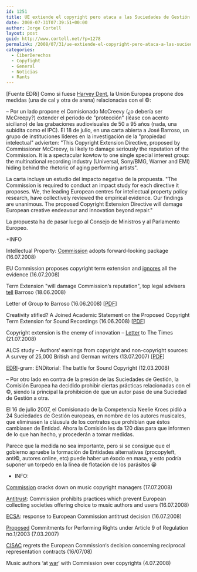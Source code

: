 ```yaml
---
id: 1251
title: UE extiende el copyright pero ataca a las Suciedades de Gestión
date: 2008-07-31T07:39:51+00:00
author: Jorge Cortell
layout: post
guid: http://www.cortell.net/?p=1278
permalink: /2008/07/31/ue-extiende-el-copyright-pero-ataca-a-las-suciedades-de-gestion/
categories:
  - CiberDerechos
  - Copyfight
  - General
  - Noticias
  - Rants
---
```

[Fuente EDRi] Como si fuese <a title="Dos Caras" href="http://es.wikipedia.org/wiki/Dos_Caras" target="_blank">Harvey Dent</a>, la Unión Europea propone dos medidas (una de cal y otra de arena) relacionadas con el ©:

– Por un lado propone el Comisionado McCreevy (¿o debería ser McCreepy?) extender el periodo de "protección" (léase con acento siciliano) de las grabaciones audiovisuales de 50 a 95 años (nada, una subidita como el IPC). El 18 de julio, en una carta abierta a José Barroso, un grupo de instituciones líderes en la investigación de la "propiedad intelectual" advierten: "This Copyright Extension Directive, proposed by Commissioner McCreevy, is likely to damage seriously the reputation of the Commission. It is a spectacular kowtow to one single special interest group: the multinational recording industry (Universal, Sony/BMG, Warner and EMI) hiding behind the rhetoric of aging performing artists".
  
La carta incluye un estudio del impacto negativo de la propuesta. "The Commission is required to conduct an impact study for each directive it proposes. We, the leading European centres for intellectual property policy research, have collectively reviewed the empirical evidence. Our findings are unanimous. The proposed Copyright Extension Directive will damage European creative endeavour and innovation beyond repair."

La propuesta ha de pasar luego al Consejo de Ministros y al Parlamento Europeo.

+INFO
  
Intellectual Property: <a title="Nota prensa oficial" href="http://europa.eu/rapid/pressReleasesAction.do?reference=IP/08/1156&format=HTML&aged=0&language=EN&guiLanguage=fr" target="_blank">Commission</a> adopts forward-looking package (16.07.2008)
  
EU Commission proposes copyright term extension and <a title="SoundCopyright" href="http://www.soundcopyright.eu/blog/eu-commission-proposes-copyright-term-extension-and-ignores-all-evidence" target="_blank">ignores</a> all the evidence (16.07.2008)
  
Term Extension "will damage Commission‘s reputation", top legal advisers <a title="SoundCopyright" href="http://www.soundcopyright.eu/blog/term-extension-will-damage-commissions-reputation-top-legal-advisers-tell-barroso" target="_blank">tell</a> Barroso (18.06.2008)
  
Letter of Group to Barroso (16.06.2008) [<a title="OpenRightsGroup" href="http://www.openrightsgroup.org/wp-content/uploads/sound-recordings-barroso.pdf" target="_blank">PDF</a>]
  
Creativity stifled? A Joined Academic Statement on the Proposed Copyright Term Extension for Sound Recordings (16.06.2008) [<a title="CIPPM" href="http://www.cippm.org.uk/images/Bournemouth%20Statement.pdf" target="_blank">PDF</a>]
  
Copyright extension is the enemy of innovation – <a title="Timesonline" href="http://www.timesonline.co.uk/tol/comment/letters/article4374115.ece" target="_blank">Letter</a> to The Times (21.07.2008)
  
ALCS study – Authors‘ earnings from copyright and non-copyright sources: A survey of 25,000 British and German writers (13.07.2007) [<a title="PDF" href="http://www.cippm.org.uk/publications/alcs/ACLS%20Full%20report.pdf" target="_blank">PDF</a>]
  
<a title="EDRI" href="http://www.edri.org/edrigram/number6.5/battle-sound-copyright" target="_blank">EDRI</a>-gram: ENDitorial: The battle for Sound Copyright (12.03.2008)

– Por otro lado en contra de la presión de las Suciedades de Gestión, la Comisión Europea ha decidido prohibir ciertas prácticas relacionadas con el ©, siendo la principal la prohibición de que un autor pase de una Suciedad de Gestión a otra.

El 16 de julio 2007, el Comisionado de la Competencia Neelie Kroes pidió a 24 Suciedades de Gestión europeas, en nombre de los autores musicales, que eliminasen la cláusula de los contratos que prohibían que éstos cambiasen de Entidad. Ahora la Comisión les da 120 días para que informen de lo que han hecho, y procederán a tomar medidas.

Parece que la medida no sea importante, pero si se consigue que el gobierno apruebe la formación de Entidades alternativas (procopyleft, anti©, autores online, etc) puede haber un éxodo en masa, y esto podría suponer un torpedo en la línea de flotación de los parásitos 😀

+ INFO:

<a title="Euractiv" href="http://www.euractiv.com/en/infosociety/commission-cracks-music-copyright-managers/article-174307?Ref=RSS" target="_blank">Commission</a> cracks down on music copyright managers (17.07.2008)
  
<a title="EU" href="http://europa.eu/rapid/pressReleasesAction.do?reference=IP/08/1165&format=HTML&aged=0&language=EN&guiLanguage=en" target="_blank">Antitrust</a>: Commission prohibits practices which prevent European collecting societies offering choice to music authors and users (16.07.2008)
  
<a title="ECSA" href="http://www.britishacademy.com/public-news/ecsa-press-release-in-response-to-ec-antitrust-decision.html" target="_blank">ECSA</a>: response to European Commission antitrust decision (16.07.2008)
  
<a title="EU" href="http://ec.europa.eu/comm/competition/antitrust/cases/decisions/38698/commitments.pdf" target="_blank">Proposed</a> Commitments for Performing Rights under Article 9 of Regulation no.1/2003 (7.03.2007)
  
<a title="CISAC" href="http://www.cisac.org/CisacPortal/listeArticle.do?numArticle=900&method=afficherArticleInPortlet" target="_blank">CISAC</a> regrets the European Commission‘s decision concerning reciprocal representation contracts (16/07/08)
  
Music authors ‘at <a title="Euractiv" href="http://www.euractiv.com/en/infosociety/music-authors-war-commission-copyrights/article-173925" target="_blank">war</a>‘ with Commission over copyrights (4.07.2008)